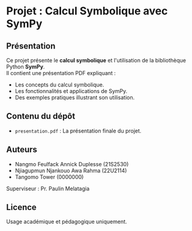 # Projet : Calcul Symbolique avec SymPy

## Présentation
Ce projet présente le **calcul symbolique** et l'utilisation de la bibliothèque Python **SymPy**.  
Il contient une présentation PDF expliquant :  
- Les concepts du calcul symbolique.  
- Les fonctionnalités et applications de SymPy.  
- Des exemples pratiques illustrant son utilisation.

## Contenu du dépôt
- `presentation.pdf` : La présentation finale du projet.  


## Auteurs
- Nangmo Feulfack Annick Duplesse (21S2530)  
- Njiagupmun Njankouo Awa Rahma (22U2114)  
- Tangomo Tower (0000000)  

Superviseur : Pr. Paulin Melatagia

## Licence
Usage académique et pédagogique uniquement.
